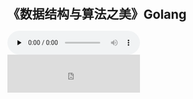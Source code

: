 # 《数据结构与算法之美》Golang


<audio id="audio" controls="mp3" preload="none">
      <source id="mp3" src="https://github.com/xilepeng/Algorithms-Go/blob/main/mp3/01%E4%B8%BA%E4%BB%80%E4%B9%88%E8%A6%81%E5%AD%A6%E4%B9%A0%E6%95%B0%E6%8D%AE%E7%BB%93%E6%9E%84%E5%92%8C%E7%AE%97%E6%B3%95%EF%BC%9F.mp3">
      </audio>


<div align=life> 
<iframe frameborder="0" marginwidth="0" marginheight="0" width=300 height=86 src="https://c.y.qq.com/base/fcgi-bin/u?__=Jj9vuf9">
</iframe>
</div>



